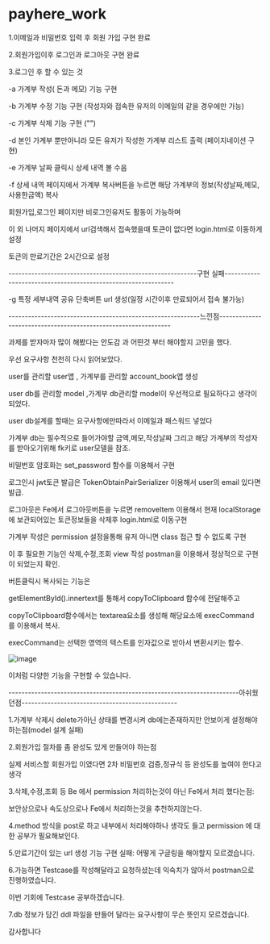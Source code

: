 # payhere_work
1.이메일과 비밀번호 입력 후 회원 가입 구현 완료<p>
2.회원가입이후 로그인과  로그아웃 구현 완료<p>
3.로그인 후 할 수 있는 것<p>
-a 가계부 작성( 돈과 메모) 기능 구현<p>
-b 가계부 수정 기능 구현 (작성자와 접속한 유저의 이메일의 같을 경우에만 가능)<p>
-c 가계부 삭제 기능 구현 ("")<p>
-d 본인 가계부 뿐만아니라 모든 유저가 작성한 가계부 리스트 출력 (페이지네이션 구현)<p>
-e 가계부 날짜 클릭시 상세 내역 볼 수음<p>
-f 상세 내역 페이지에서 가계부 복사버튼을 누르면 해당 가계부의 정보(작성날짜,메모,사용한금액) 복사<p>

회원가입,로그인  페이지만 비로그인유저도 활동이 가능하며<p>
이 외 나머지 페이지에서 url검색해서 접속했을때 토큰이 없다면 login.html로 이동하게 설정<p>
토큰의 만료기간은 2시간으로 설정<p>

----------------------------------------------------------구현 실패--------------------------------------------------------------<p>
-g 특정 세부내역 공유 단축버튼 url 생성(일정 시간이후 만료되어서 접속 불가능) <p>

  
 -----------------------------------------------------------느낀점---------------------------------------------------------------<p>
  과제를 받자마자 많이 해봤다는 안도감 과 어떤것 부터 해야할지 고민을 했다.<p>
  우선 요구사항 천천히 다시 읽어보았다.<p>
    
  user를 관리할 user앱 ,  가계부를 관리할 account_book앱 생성<p>
    
  user db를 관리할 model ,가계부 db관리할 model이 우선적으로 필요하다고 생각이되었다.<p>
  
  user db설계를 할때는 요구사항에만따라서 이메일과 패스워드 넣었다<p>

  가계부 db는 필수적으로 들어가야할 금액,메모,작성날짜 그리고 해당 가계부의 작성자를 받아오기위해 fk키로 user모델을 참조.<p>
  
  비밀번호 암호화는 set_password 함수를 이용해서 구현<p>
  
  로그인시 jwt토큰 발급은 TokenObtainPairSerializer 이용해서 user의 email 있다면 발급.<p>
  
  로그아웃은 Fe에서 로그아웃버튼을 누르면 removeItem 이용해서 현재 localStorage 에 보관되어있는 토큰정보들을 삭제후  login.html로 이동구현<p>
  
  가계부 작성은  permission 설정을통해 유저 아니면 class 접근 할 수 없도록 구현<p>
  
  이 후 필요한 기능인 삭제,수정,조회 view 작성 postman을 이용해서 정상적으로 구현이 되었는지 확인.<p>
  
  버튼클릭시 복사되는 기능은<p>
    
  getElementById().innertext를 통해서 copyToClipboard 함수에 전달해주고<p>
    
  copyToClipboard함수에서는 textarea요소를 생성해 해당요소에 execCommand 를 이용해서 복사.<p>
  
  execCommand는 선택한 영역의 텍스트를 인자값으로  받아서 변환시키는 함수.<p>
    
  ![image](https://user-images.githubusercontent.com/105624323/210906359-1c0a6e1e-3b5f-4d6e-b9e3-4d920bca5c6e.png)

  이처럼 다양한 기능을 구현할 수 있습니다.<p>
  
  
  -----------------------------------------------------------------------아쉬웠던점------------------------------------------------<p>
  1.가계부 삭제시 delete가아닌 상태를 변경시켜 db에는존재하지만 안보이게 설정해야하는점(model 설계 실패)<p>
  
  2.회원가입 절차를 좀 완성도 있게 만들어야 하는점<p>
    
  실제 서비스할 회원가입 이였다면 2차 비밀번호 검증,정규식 등 완성도를 높여야 한다고 생각<p>
  
  3.삭제,수정,조회 등 Be 에서 permission 처리하는것이 아닌  Fe에서 처리 했다는점:<p>
    
  보안상으로나 속도상으로나 Fe에서 처리하는것을 추천하지않는다.<p>
    
  4.method 방식을 post로 하고 내부에서 처리해야하나 생각도 들고  permission 에 대한 공부가 필요해보인다.<p>
  
  5.만료기간이 있는 url 생성 기능 구현 실패: 어떻게 구글링을 해야할지 모르겠습니다.<p>
  
  6.가능하면 Testcase를 작성해달라고 요청하셨는데 익숙치가 않아서 postman으로 진행하였습니다.<p>
    
  이번 기회에 Testcase 공부하겠습니다.<p>
  
  7.db 정보가 담긴 ddl 파일을 만들어 달라는 요구사항이 무슨 뜻인지 모르겠습니다.
    
   감사합니다
  
